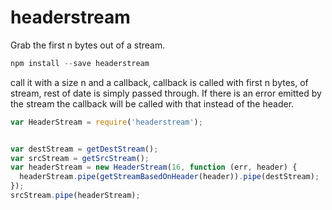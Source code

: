 headerstream
===

Grab the first n bytes out of a stream.

```js
npm install --save headerstream
```

call it with a size n and a callback, callback is called with first n bytes, of
stream, rest of date is simply passed through.  If there is an error emitted by
the stream the callback will be called with that instead of the header.

```js
var HeaderStream = require('headerstream');


var destStream = getDestStream();
var srcStream = getSrcStream();
var headerStream = new HeaderStream(16, function (err, header) {
  headerStream.pipe(getStreamBasedOnHeader(header)).pipe(destStream);
});
srcStream.pipe(headerStream);
```
